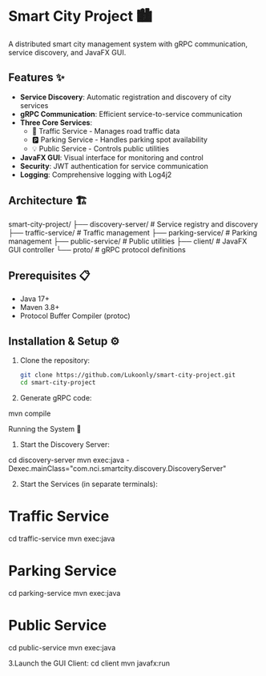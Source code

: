 # Smart City Project 🏙️


A distributed smart city management system with gRPC communication, service discovery, and JavaFX GUI.

## Features ✨

- **Service Discovery**: Automatic registration and discovery of city services
- **gRPC Communication**: Efficient service-to-service communication
- **Three Core Services**:
    - 🚦 Traffic Service - Manages road traffic data
    - 🅿️ Parking Service - Handles parking spot availability
    - 💡 Public Service - Controls public utilities
- **JavaFX GUI**: Visual interface for monitoring and control
- **Security**: JWT authentication for service communication
- **Logging**: Comprehensive logging with Log4j2

## Architecture 🏗️

smart-city-project/
├── discovery-server/ # Service registry and discovery
├── traffic-service/ # Traffic management
├── parking-service/ # Parking management
├── public-service/ # Public utilities
├── client/ # JavaFX GUI controller
└── proto/ # gRPC protocol definitions

## Prerequisites 📋

- Java 17+
- Maven 3.8+
- Protocol Buffer Compiler (protoc)

## Installation & Setup ⚙️

1. Clone the repository:
   ```bash
   git clone https://github.com/Lukoonly/smart-city-project.git
   cd smart-city-project

2. Generate gRPC code:

mvn compile

Running the System 🚀

1. Start the Discovery Server:

cd discovery-server
mvn exec:java -Dexec.mainClass="com.nci.smartcity.discovery.DiscoveryServer"

2. Start the Services (in separate terminals):
# Traffic Service
cd traffic-service
mvn exec:java

# Parking Service
cd parking-service
mvn exec:java

# Public Service
cd public-service
mvn exec:java

3.Launch the GUI Client:
cd client
mvn javafx:run
